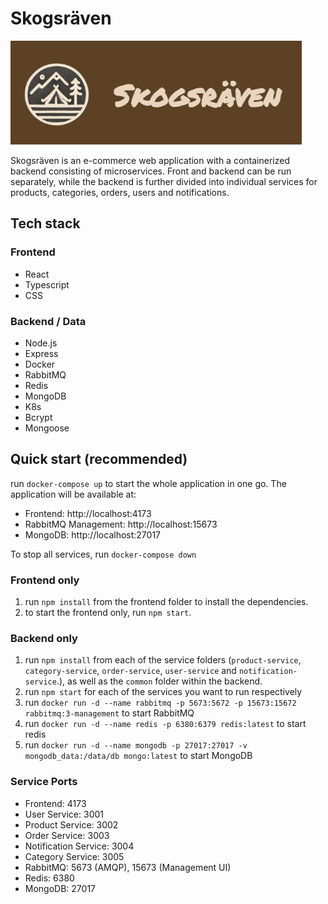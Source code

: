 # Skogsräven

![Skogsräven Logo](public/logo.png)

Skogsräven is an e-commerce web application with a containerized backend consisting of microservices. Front and backend can be run separately, while the backend is further divided into individual services for products, categories, orders, users and notifications.

## Tech stack

### Frontend

- React
- Typescript
- CSS

### Backend / Data

- Node.js
- Express
- Docker
- RabbitMQ
- Redis
- MongoDB
- K8s
- Bcrypt
- Mongoose

## Quick start (recommended)

run `docker-compose up` to start the whole application in one go.
The application will be available at:

- Frontend: http://localhost:4173
- RabbitMQ Management: http://localhost:15673
- MongoDB: http://localhost:27017

To stop all services, run `docker-compose down`

### Frontend only

1. run `npm install` from the frontend folder to install the dependencies.
2. to start the frontend only, run `npm start`.

### Backend only

1. run `npm install` from each of the service folders (`product-service`, `category-service`, `order-service`, `user-service` and `notification-service`.), as well as the `common` folder within the backend.
2. run `npm start` for each of the services you want to run respectively
3. run `docker run -d --name rabbitmq -p 5673:5672 -p 15673:15672 rabbitmq:3-management` to start RabbitMQ
4. run `docker run -d --name redis -p 6380:6379 redis:latest` to start redis
5. run `docker run -d --name mongodb -p 27017:27017 -v mongodb_data:/data/db mongo:latest` to start MongoDB

### Service Ports

- Frontend: 4173
- User Service: 3001
- Product Service: 3002
- Order Service: 3003
- Notification Service: 3004
- Category Service: 3005
- RabbitMQ: 5673 (AMQP), 15673 (Management UI)
- Redis: 6380
- MongoDB: 27017
